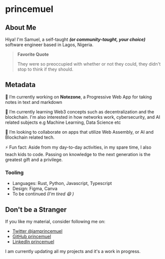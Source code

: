 # princemuel

## About Me

Hiya! I'm Samuel, a self-taught _**(or community-taught, your choice)**_ software engineer based in Lagos, Nigeria.

> **Favorite Quote**
>
> They were so preoccupied with whether or not they could, they didn't stop to think if they should.

<!--
Here are some ideas to get you started:

- 🔭 I’m currently working on ...
- 🌱 I’m currently learning ...
- 👯 I’m looking to collaborate on ...
- 🤔 I’m looking for help with ...
- 💬 Ask me about ...
- 📫 How to reach me: ...
- 😄 Pronouns: ...
- ⚡ Fun fact: ...
-->

## Metadata

🔭 I’m currently working on **Notezone**, a Progressive Web App for taking notes in text and markdown

🌱 I’m currently learning Web3 concepts such as decentralization and the blockchain. I'm also interested in how networks work, cybersecurity, and AI related subjects e.g Machine Learning, Data Science etc

👯 I’m looking to collaborate on apps that utilize Web Assembly, or AI and Blockchain related tech.

⚡ Fun fact: Aside from my day-to-day activities, in my spare time, I also teach kids to code.
Passing on knowledge to the next generation is the greatest gift and a privilege.

### Tooling

- Languages: Rust, Python, Javascript, Typescript
- Design: Figma, Canva
- To be continued _(I'm tired 😄 )_

## Don't be a Stranger

If you like my material, consider following me on:

- [Twitter @iamprincemuel](https://twitter.com/iamprincemuel)
- [GitHub princemuel](https://github.com/princemuel)
- [LinkedIn princemuel](https://linkedin.com/in/princemuel)

I am currently updating all my projects and it's a work in progress.

<!-- ## Blog Posts -->

<!-- BLOG-POST-LIST:START -->

<!-- BLOG-POST-LIST:END -->

